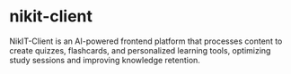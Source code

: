 # nikit-client
NikIT-Client is an AI-powered frontend platform that processes content to create quizzes, flashcards, and personalized learning tools, optimizing study sessions and improving knowledge retention.
